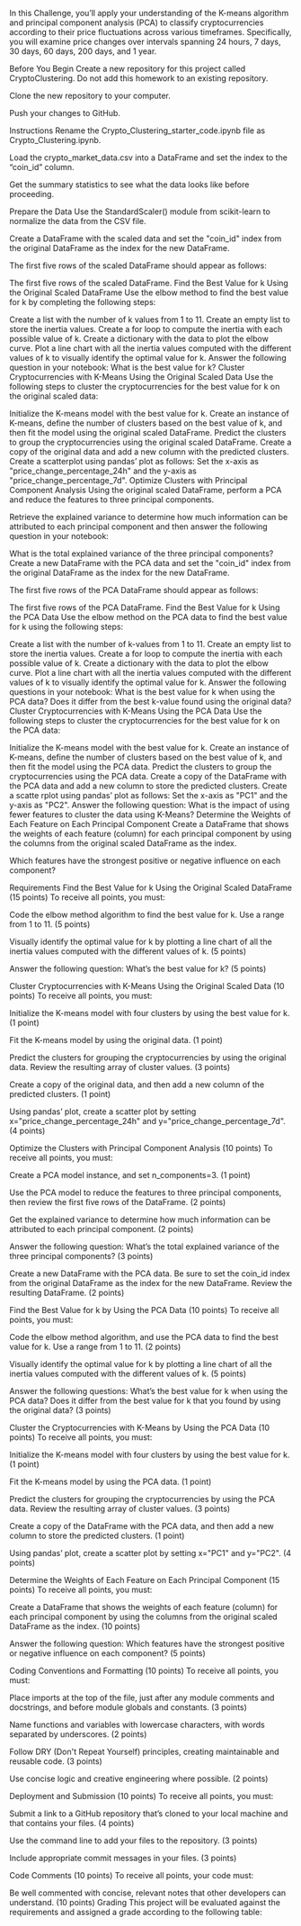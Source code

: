 In this Challenge, you’ll apply your understanding of the K-means algorithm and principal component analysis (PCA) to classify cryptocurrencies according to their price fluctuations across various timeframes. Specifically, you will examine price changes over intervals spanning 24 hours, 7 days, 30 days, 60 days, 200 days, and 1 year.

Before You Begin
Create a new repository for this project called CryptoClustering. Do not add this homework to an existing repository.

Clone the new repository to your computer.

Push your changes to GitHub.

Instructions
Rename the Crypto_Clustering_starter_code.ipynb file as Crypto_Clustering.ipynb.

Load the crypto_market_data.csv into a DataFrame and set the index to the “coin_id” column.

Get the summary statistics to see what the data looks like before proceeding.

Prepare the Data
Use the StandardScaler() module from scikit-learn to normalize the data from the CSV file.

Create a DataFrame with the scaled data and set the "coin_id" index from the original DataFrame as the index for the new DataFrame.

The first five rows of the scaled DataFrame should appear as follows:

The first five rows of the scaled DataFrame.
Find the Best Value for k Using the Original Scaled DataFrame
Use the elbow method to find the best value for k by completing the following steps:

Create a list with the number of k values from 1 to 11.
Create an empty list to store the inertia values.
Create a for loop to compute the inertia with each possible value of k.
Create a dictionary with the data to plot the elbow curve.
Plot a line chart with all the inertia values computed with the different values of k to visually identify the optimal value for k.
Answer the following question in your notebook: What is the best value for k?
Cluster Cryptocurrencies with K-Means Using the Original Scaled Data
Use the following steps to cluster the cryptocurrencies for the best value for k on the original scaled data:

Initialize the K-means model with the best value for k.
Create an instance of K-means, define the number of clusters based on the best value of k, and then fit the model using the original scaled DataFrame.
Predict the clusters to group the cryptocurrencies using the original scaled DataFrame.
Create a copy of the original data and add a new column with the predicted clusters.
Create a scatterplot using pandas’ plot as follows:
Set the x-axis as "price_change_percentage_24h" and the y-axis as "price_change_percentage_7d".
Optimize Clusters with Principal Component Analysis
Using the original scaled DataFrame, perform a PCA and reduce the features to three principal components.

Retrieve the explained variance to determine how much information can be attributed to each principal component and then answer the following question in your notebook:

What is the total explained variance of the three principal components?
Create a new DataFrame with the PCA data and set the "coin_id" index from the original DataFrame as the index for the new DataFrame.

The first five rows of the PCA DataFrame should appear as follows:

The first five rows of the PCA DataFrame.
Find the Best Value for k Using the PCA Data
Use the elbow method on the PCA data to find the best value for k using the following steps:

Create a list with the number of k-values from 1 to 11.
Create an empty list to store the inertia values.
Create a for loop to compute the inertia with each possible value of k.
Create a dictionary with the data to plot the elbow curve.
Plot a line chart with all the inertia values computed with the different values of k to visually identify the optimal value for k.
Answer the following questions in your notebook:
What is the best value for k when using the PCA data?
Does it differ from the best k-value found using the original data?
Cluster Cryptocurrencies with K-Means Using the PCA Data
Use the following steps to cluster the cryptocurrencies for the best value for k on the PCA data:

Initialize the K-means model with the best value for k.
Create an instance of K-means, define the number of clusters based on the best value of k, and then fit the model using the PCA data.
Predict the clusters to group the cryptocurrencies using the PCA data.
Create a copy of the DataFrame with the PCA data and add a new column to store the predicted clusters.
Create a scatte rplot using pandas’ plot as follows:
Set the x-axis as "PC1" and the y-axis as "PC2".
Answer the following question:
What is the impact of using fewer features to cluster the data using K-Means?
Determine the Weights of Each Feature on Each Principal Component
Create a DataFrame that shows the weights of each feature (column) for each principal component by using the columns from the original scaled DataFrame as the index.

Which features have the strongest positive or negative influence on each component?

Requirements
Find the Best Value for k Using the Original Scaled DataFrame (15 points)
To receive all points, you must:

Code the elbow method algorithm to find the best value for k. Use a range from 1 to 11. (5 points)

Visually identify the optimal value for k by plotting a line chart of all the inertia values computed with the different values of k. (5 points)

Answer the following question: What’s the best value for k? (5 points)

Cluster Cryptocurrencies with K-Means Using the Original Scaled Data (10 points)
To receive all points, you must:

Initialize the K-means model with four clusters by using the best value for k. (1 point)

Fit the K-means model by using the original data. (1 point)

Predict the clusters for grouping the cryptocurrencies by using the original data. Review the resulting array of cluster values. (3 points)

Create a copy of the original data, and then add a new column of the predicted clusters. (1 point)

Using pandas’ plot, create a scatter plot by setting x="price_change_percentage_24h" and y="price_change_percentage_7d". (4 points)

Optimize the Clusters with Principal Component Analysis (10 points)
To receive all points, you must:

Create a PCA model instance, and set n_components=3. (1 point)

Use the PCA model to reduce the features to three principal components, then review the first five rows of the DataFrame. (2 points)

Get the explained variance to determine how much information can be attributed to each principal component. (2 points)

Answer the following question: What’s the total explained variance of the three principal components? (3 points)

Create a new DataFrame with the PCA data. Be sure to set the coin_id index from the original DataFrame as the index for the new DataFrame. Review the resulting DataFrame. (2 points)

Find the Best Value for k by Using the PCA Data (10 points)
To receive all points, you must:

Code the elbow method algorithm, and use the PCA data to find the best value for k. Use a range from 1 to 11. (2 points)

Visually identify the optimal value for k by plotting a line chart of all the inertia values computed with the different values of k. (5 points)

Answer the following questions: What’s the best value for k when using the PCA data? Does it differ from the best value for k that you found by using the original data? (3 points)

Cluster the Cryptocurrencies with K-Means by Using the PCA Data (10 points)
To receive all points, you must:

Initialize the K-means model with four clusters by using the best value for k. (1 point)

Fit the K-means model by using the PCA data. (1 point)

Predict the clusters for grouping the cryptocurrencies by using the PCA data. Review the resulting array of cluster values. (3 points)

Create a copy of the DataFrame with the PCA data, and then add a new column to store the predicted clusters. (1 point)

Using pandas’ plot, create a scatter plot by setting x="PC1" and y="PC2". (4 points)

Determine the Weights of Each Feature on Each Principal Component (15 points)
To receive all points, you must:

Create a DataFrame that shows the weights of each feature (column) for each principal component by using the columns from the original scaled DataFrame as the index. (10 points)

Answer the following question: Which features have the strongest positive or negative influence on each component? (5 points)

Coding Conventions and Formatting (10 points)
To receive all points, you must:

Place imports at the top of the file, just after any module comments and docstrings, and before module globals and constants. (3 points)

Name functions and variables with lowercase characters, with words separated by underscores. (2 points)

Follow DRY (Don't Repeat Yourself) principles, creating maintainable and reusable code. (3 points)

Use concise logic and creative engineering where possible. (2 points)

Deployment and Submission (10 points)
To receive all points, you must:

Submit a link to a GitHub repository that’s cloned to your local machine and that contains your files. (4 points)

Use the command line to add your files to the repository. (3 points)

Include appropriate commit messages in your files. (3 points)

Code Comments (10 points)
To receive all points, your code must:

Be well commented with concise, relevant notes that other developers can understand. (10 points)
Grading
This project will be evaluated against the requirements and assigned a grade according to the following table: